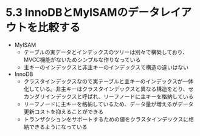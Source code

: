 # 5.3 InnoDBとMyISAMのデータレイアウトを比較する
* MyISAM
  * テーブルの実データとインデックスのツリーは別々で構築しており、MVCC機能がないためシンプルな作りなっている
  * 主キーのインデックスと非主キーのインデックスで構造の違いはない
* InnoDB
  * クラスタインデックスなので実テーブルと主キーのインデックスが一体化している。非主キーはクラスタインデックスと異なる構造をとり、セカンダリインデックスと呼ばれ、リーフノードに主キーを格納している
  * リーフノードに主キーを格納しているため、データ量が増えるがデータ更新コストを抑えることができる
  * トランザクションをサポートするための値をクラスタインデックスに格納できるようになっている